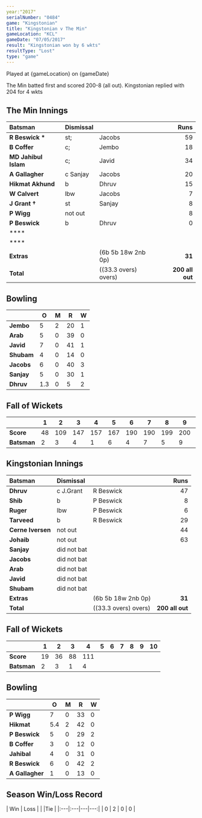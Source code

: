 ```yaml
---
year:"2017"
serialNumber: "0484"
game: "Kingstonian"
title: "Kingstonian v The Min"
gameLocation: "KCL"
gameDate: "07/05/2017"
result: "Kingstonian won by 6 wkts"
resultType: "Lost"
type: "game"
---
```


Played at {gameLocation} on {gameDate}

The Min batted first and scored 200-8 (all out). Kingstonian replied with 204 for 4 wkts

## The Min Innings

| Batsman | Dismissal | | Runs |
|:---|:---|---|---:|
| **R Beswick &#42;** | st; | Jacobs | 59 |
| **B Coffer** | c; | Jembo | 18 |
| **MD Jahibul Islam** | c; | Javid | 34 |
| **A Gallagher** | c Sanjay | Jacobs | 20 |
| **Hikmat Akhund** | b | Dhruv | 15 |
| **W Calvert** | lbw | Jacobs | 7 |
| **J Grant &#8224;** | st | Sanjay | 8 |
| **P Wigg** | not out |  | 8 |
| **P Beswick** | b | Dhruv | 0 |
| **** |  |  |  |
| **** |  |  |  |
| **Extras** | | (6b 5b 18w 2nb 0p) | **31** |
| **Total** | | ((33.3 overs) overs) | **200 all out** |

## Bowling

| | O   | M | R  | W |
|---|---|---|---|---|
| **Jembo** | 5 | 2 | 20 | 1 |
| **Arab** | 5 | 0 | 39 | 0 |
| **Javid** | 7 | 0 | 41 | 1 |
| **Shubam** | 4 | 0 | 14 | 0 |
| **Jacobs** | 6 | 0 | 40 | 3 |
| **Sanjay** | 5 | 0 | 30 | 1 |
| **Dhruv** | 1.3 | 0 | 5 | 2 |

## Fall of Wickets

| | **1** | **2** | **3** | **4** | **5** | **6** | **7** | **8** | **9** | **10** |
|---|---|---|---|---|---|---|---|---|---|---|
| **Score** | 48 | 109 | 147 | 157 | 167 | 190 | 190 | 199 | 200 |  |
| **Batsman** | 2 | 3 | 4 | 1 | 6 | 4 | 7 | 5 | 9 |  |

## Kingstonian Innings

| Batsman | Dismissal | | Runs |
|:---|:---|---|---:|
| **Dhruv** | c J.Grant | R Beswick | 47 |
| **Shib** | b | P Beswick | 8 |
| **Ruger** | lbw | P Beswick | 6 |
| **Tarveed** | b | R Beswick | 29 |
| **Cerne Iversen** | not out |  | 44 |
| **Johaib** | not out |  | 63 |
| **Sanjay** | did not bat |  |  |
| **Jacobs** | did not bat |  |  |
| **Arab** | did not bat |  |  |
| **Javid** | did not bat |  |  |
| **Shubam** | did not bat |  |  |
| **Extras** | | (6b 5b 18w 2nb 0p) | **31** |
| **Total** | | ((33.3 overs) overs) | **200 all out** |

## Fall of Wickets

| | **1** | **2** | **3** | **4** | **5** | **6** | **7** | **8** | **9** | **10** |
|---|---|---|---|---|---|---|---|---|---|---|
| **Score** | 19 | 36 | 88 | 111 |  |  |  |  |  |  |
| **Batsman** | 2 | 3 | 1 | 4 |  |  |  |  |  |  |

## Bowling

| | O   | M | R  | W |
|---|---|---|---|---|
| **P Wigg** | 7 | 0 | 33 | 0 |
| **Hikmat** | 5.4 | 2 | 42 | 0 |
| **P Beswick** | 5 | 0 | 29 | 2 |
| **B Coffer** | 3 | 0 | 12 | 0 |
| **Jahibal** | 4 | 0 | 31 | 0 |
| **R Beswick** | 6 | 0 | 42 | 2 |
| **A Gallagher** | 1 | 0 | 13 | 0 |

## Season Win/Loss Record

| Win | Loss |  |  |Tie |
|:---|:---|---|---:|
| 0 | 2 | 0 | 0 |
